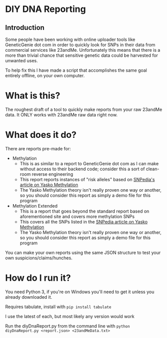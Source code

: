 # DIY DNA Reporting
## Introduction
Some people have been working with online uploader tools like GeneticGenie dot com in order to quickly look for SNPs in their data from commercial services like 23andMe.
Unfortunately this means that there is a more than trivial chance that sensitive genetic data could be harvested for unwanted uses.

To help fix this I have made a script that accomplishes the same goal entirely offline, on your own computer.

# What is this?
The roughest draft of a tool to quickly make reports from your raw 23andMe data. It ONLY works with 23andMe raw data right now.

# What does it do?
There are reports pre-made for:

  - Methylation
    - This is as similar to a report to GeneticGenie dot com as I can make without access to their backend code; consider this a sort of clean-room reverse engineering
    - This report reports instances of "risk alleles" based on [SNPedia's article on Yasko Methylation](https://www.snpedia.com/index.php/Yasko_Methylation)
    - The Yasko Methylation theory isn't really proven one way or another, so you should consider this report as simply a demo file for this program
  - Methylation Extended
	- This is a report that goes beyond the standard report based on aforementioned site and covers more methylation SNPs
	- This covers all the SNPs listed in the [SNPedia article on Yasko Methylation](https://www.snpedia.com/index.php/Yasko_Methylation)
    - The Yasko Methylation theory isn't really proven one way or another, so you should consider this report as simply a demo file for this program

You can make your own reports using the same JSON structure to test your own suspicions/claims/hunches.

# How do I run it?

You need Python 3, if you're on Windows you'll need to get it unless you already downloaded it.

Requires tabulate, install with `pip install tabulate`


I use the latest of each, but most likely any version would work

Run the diyDnaReport.py from the command line with `python diyDnaReport.py <report.json> <23andMeData.txt>`